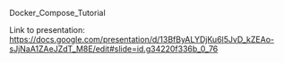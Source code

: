 Docker_Compose_Tutorial

Link to presentation:
https://docs.google.com/presentation/d/13BfByALYDjKu6l5JvD_kZEAo-sJjNaA1ZAeJZdT_M8E/edit#slide=id.g34220f336b_0_76
